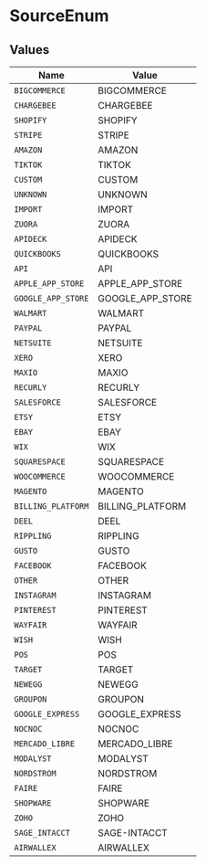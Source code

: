 # SourceEnum


## Values

| Name               | Value              |
| ------------------ | ------------------ |
| `BIGCOMMERCE`      | BIGCOMMERCE        |
| `CHARGEBEE`        | CHARGEBEE          |
| `SHOPIFY`          | SHOPIFY            |
| `STRIPE`           | STRIPE             |
| `AMAZON`           | AMAZON             |
| `TIKTOK`           | TIKTOK             |
| `CUSTOM`           | CUSTOM             |
| `UNKNOWN`          | UNKNOWN            |
| `IMPORT`           | IMPORT             |
| `ZUORA`            | ZUORA              |
| `APIDECK`          | APIDECK            |
| `QUICKBOOKS`       | QUICKBOOKS         |
| `API`              | API                |
| `APPLE_APP_STORE`  | APPLE_APP_STORE    |
| `GOOGLE_APP_STORE` | GOOGLE_APP_STORE   |
| `WALMART`          | WALMART            |
| `PAYPAL`           | PAYPAL             |
| `NETSUITE`         | NETSUITE           |
| `XERO`             | XERO               |
| `MAXIO`            | MAXIO              |
| `RECURLY`          | RECURLY            |
| `SALESFORCE`       | SALESFORCE         |
| `ETSY`             | ETSY               |
| `EBAY`             | EBAY               |
| `WIX`              | WIX                |
| `SQUARESPACE`      | SQUARESPACE        |
| `WOOCOMMERCE`      | WOOCOMMERCE        |
| `MAGENTO`          | MAGENTO            |
| `BILLING_PLATFORM` | BILLING_PLATFORM   |
| `DEEL`             | DEEL               |
| `RIPPLING`         | RIPPLING           |
| `GUSTO`            | GUSTO              |
| `FACEBOOK`         | FACEBOOK           |
| `OTHER`            | OTHER              |
| `INSTAGRAM`        | INSTAGRAM          |
| `PINTEREST`        | PINTEREST          |
| `WAYFAIR`          | WAYFAIR            |
| `WISH`             | WISH               |
| `POS`              | POS                |
| `TARGET`           | TARGET             |
| `NEWEGG`           | NEWEGG             |
| `GROUPON`          | GROUPON            |
| `GOOGLE_EXPRESS`   | GOOGLE_EXPRESS     |
| `NOCNOC`           | NOCNOC             |
| `MERCADO_LIBRE`    | MERCADO_LIBRE      |
| `MODALYST`         | MODALYST           |
| `NORDSTROM`        | NORDSTROM          |
| `FAIRE`            | FAIRE              |
| `SHOPWARE`         | SHOPWARE           |
| `ZOHO`             | ZOHO               |
| `SAGE_INTACCT`     | SAGE-INTACCT       |
| `AIRWALLEX`        | AIRWALLEX          |
